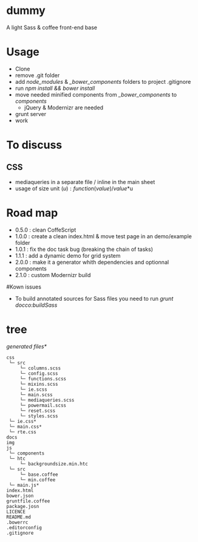 dummy
=====

A light Sass &amp; coffee front-end base


# Usage

- Clone
- remove .git folder
- add *node_modules* & *\_bower\_components* folders to project .gitignore
- run *npm install && bower install*
- move needed minified components from *\_bower\_components* to *components*
  - jQuery & Modernizr are needed
- grunt server
- work

# To discuss

## CSS

- mediaqueries in a separate file / inline in the main sheet
- usage of size unit ($u) : function(value) / value*$u

# Road map

- 0.5.0 : clean CoffeScript
- 1.0.0 : create a clean index.html & move test page in an demo/example folder
- 1.0.1 : fix the doc task bug (breaking the chain of tasks)
- 1.1.1 : add a dynamic demo for grid system
- 2.0.0 : make it a generator whith dependencies and optionnal components
- 2.1.0 : custom Modernizr build

#Kown issues

- To build annotated sources for Sass files you need to run *grunt docco:buildSass*

# tree
_generated files*_

    css
     └─ src
         └─ columns.scss
         └─ config.scss
         └─ functions.scss
         └─ mixins.scss
         └─ ie.scss
         └─ main.scss
         └─ mediaqueries.scss
         └─ powermail.scss
         └─ reset.scss
         └─ styles.scss
     └─ ie.css*
     └─ main.css*
     └─ rte.css
    docs
    img
    js
     └─ components
     └─ htc
         └─ backgroundsize.min.htc
     └─ src
         └─ base.coffee
         └─ min.coffee
     └─ main.js*
    index.html
    bower.json
    gruntfile.coffee
    package.josn
    LICENCE
    README.md
    .bowerrc
    .editorconfig
    .gitignore
